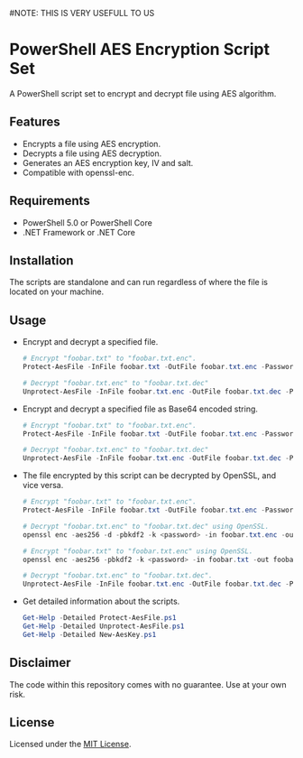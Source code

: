 #NOTE: THIS IS VERY USEFULL TO US

# PowerShell AES Encryption Script Set

A PowerShell script set to encrypt and decrypt file using AES algorithm.

## Features

- Encrypts a file using AES encryption.
- Decrypts a file using AES decryption.
- Generates an AES encryption key, IV and salt.
- Compatible with openssl-enc.

## Requirements

- PowerShell 5.0 or PowerShell Core
- .NET Framework or .NET Core

## Installation

The scripts are standalone and can run regardless of where the file is located on your machine.

## Usage

- Encrypt and decrypt a specified file.

  ```powershell
  # Encrypt "foobar.txt" to "foobar.txt.enc".
  Protect-AesFile -InFile foobar.txt -OutFile foobar.txt.enc -Password <password>

  # Decrypt "foobar.txt.enc" to "foobar.txt.dec"
  Unprotect-AesFile -InFile foobar.txt.enc -OutFile foobar.txt.dec -Password <password>
  ```

- Encrypt and decrypt a specified file as Base64 encoded string.

  ```powershell
  # Encrypt "foobar.txt" to "foobar.txt.enc".
  Protect-AesFile -InFile foobar.txt -OutFile foobar.txt.enc -Password <password> -AsBase64

  # Decrypt "foobar.txt.enc" to "foobar.txt.dec"
  Unprotect-AesFile -InFile foobar.txt.enc -OutFile foobar.txt.dec -Password <password> -AsBase64
  ```

- The file encrypted by this script can be decrypted by OpenSSL, and vice versa.

  ```powershell
  # Encrypt "foobar.txt" to "foobar.txt.enc".
  Protect-AesFile -InFile foobar.txt -OutFile foobar.txt.enc -Password <password>

  # Decrypt "foobar.txt.enc" to "foobar.txt.dec" using OpenSSL.
  openssl enc -aes256 -d -pbkdf2 -k <password> -in foobar.txt.enc -out foobar.txt.dec
  ```

  ```powershell
  # Encrypt "foobar.txt" to "foobar.txt.enc" using OpenSSL.
  openssl enc -aes256 -pbkdf2 -k <password> -in foobar.txt -out foobar.txt.enc

  # Decrypt "foobar.txt.enc" to "foobar.txt.dec".
  Unprotect-AesFile -InFile foobar.txt.enc -OutFile foobar.txt.dec -Password <password>
  ```

- Get detailed information about the scripts.

  ```powershell
  Get-Help -Detailed Protect-AesFile.ps1
  Get-Help -Detailed Unprotect-AesFile.ps1
  Get-Help -Detailed New-AesKey.ps1
  ```

## Disclaimer

The code within this repository comes with no guarantee. Use at your own risk.

## License

Licensed under the [MIT License](LICENSE.md).
